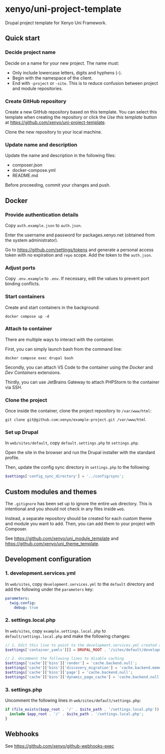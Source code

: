 # xenyo/uni-project-template

Drupal project template for Xenyo Uni Framework.

## Quick start

### Decide project name

Decide on a name for your new project. The name must:

- Only include lowercase letters, digits and hyphens (-).
- Begin with the namespace of the client.
- End with `-project` or `-site`. This is to reduce confusion between project and module repositories.

### Create GitHub repository

Create a new GitHub repository based on this template. You can select this
template when creating the repository or click the *Use this template* button at
https://github.com/xenyo/uni-project-template.

Clone the new repository to your local machine.

### Update name and description

Update the name and description in the following files:

- composer.json
- docker-compose.yml
- README.md

Before proceeding, commit your changes and push.

## Docker

### Provide authentication details

Copy `auth.example.json` to `auth.json`.

Enter the username and password for packages.xenyo.net (obtained from the system administrator).

Go to https://github.com/settings/tokens and generate a personal access
token with no expiration and `repo` scope. Add the token to the `auth.json`.

### Adjust ports

Copy `.env.example` to `.env`. If necessary, edit the values to prevent port binding conflicts.

### Start containers

Create and start containers in the background:

```
docker compose up -d
```

### Attach to container

There are multiple ways to interact with the container.

First, you can simply launch bash from the command line:

```
docker compose exec drupal bash
```

Secondly, you can attach VS Code to the container using the *Docker* and
*Dev Containers* extensions.

Thirdly, you can use JetBrains Gateway to attach PHPStorm to the container via
SSH.

### Clone the project

Once inside the container, clone the project repository to `/var/www/html`:

```
git clone git@github.com:xenyo/example-project.git /var/www/html
```

### Set up Drupal

In `web/sites/default`, copy `default.settings.php` to `settings.php`.

Open the site in the browser and run the Drupal installer with the standard
profile.

Then, update the config sync directory in `settings.php` to the following:

```php
$settings['config_sync_directory'] = '../config/sync';
```

## Custom modules and themes

The `.gitignore` has been set up to ignore the entire `web` directory. This is intentional and you should not check in any files inside `web`.

Instead, a separate repository should be created for each custom theme and
module you want to add. Then, you can add them to your project with Composer.

See https://github.com/xenyo/uni_module_template and https://github.com/xenyo/uni_theme_template.

## Development configuration

### 1. development.services.yml

In `web/sites`, copy `development.services.yml` to the `default` directory and
add the following under the `parameters` key:

```yml
parameters:
  twig.config:
    debug: true
```

### 2. settings.local.php

In `web/sites`, copy `example.settings.local.php` to `default/settings.local.php` and make the following changes:

```php
// 1. Edit this line to point to the development.services.yml created above
$settings['container_yamls'][] = DRUPAL_ROOT . '/sites/default/development.services.yml';

// 2. Uncomment the following lines to disable caching
$settings['cache']['bins']['render'] = 'cache.backend.null';
$settings['cache']['bins']['discovery_migration'] = 'cache.backend.memory';
$settings['cache']['bins']['page'] = 'cache.backend.null';
$settings['cache']['bins']['dynamic_page_cache'] = 'cache.backend.null';
```

### 3. settings.php

Uncomment the following lines in `web/sites/default/settings.php`:

```php
if (file_exists($app_root . '/' . $site_path . '/settings.local.php')) {
  include $app_root . '/' . $site_path . '/settings.local.php';
}
```

## Webhooks

See https://github.com/xenyo/github-webhooks-exec
